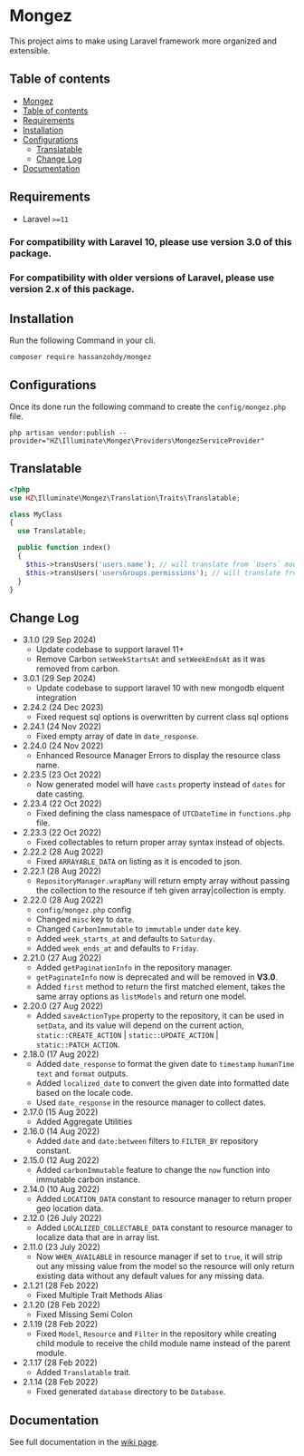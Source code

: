 ﻿# Mongez

This project aims to make using Laravel framework more organized and extensible.

## Table of contents

-   [Mongez](#mongez)
-   [Table of contents](#table-of-contents)
-   [Requirements](#requirements)
-   [Installation](#installation)
-   [Configurations](#configurations)
    -   [Translatable](#translatable)
    -   [Change Log](#change-log)
-   [Documentation](#documentation)

## Requirements

-   Laravel `>=11`

### For compatibility with Laravel 10, please use version 3.0 of this package.

### For compatibility with older versions of Laravel, please use version 2.x of this package.

## Installation

Run the following Command in your cli.

`composer require hassanzohdy/mongez`

## Configurations

Once its done run the following command to create the `config/mongez.php` file.

`php artisan vendor:publish --provider="HZ\Illuminate\Mongez\Providers\MongezServiceProvider"`

## Translatable

```php
<?php
use HZ\Illuminate\Mongez\Translation\Traits\Translatable;

class MyClass
{
  use Translatable;

  public function index()
  {
    $this->transUsers('users.name'); // will translate from `Users` module and `users` file and the keyword is `name
    $this->transUsers('usersGroups.permissions'); // will translate from `Users` module and `usersGroups` file and the keyword is `permissions
  }
}
```

## Change Log

-   3.1.0 (29 Sep 2024)
    -   Update codebase to support laravel 11+
    -   Remove Carbon `setWeekStartsAt` and `setWeekEndsAt` as it was removed from carbon.
-   3.0.1 (29 Sep 2024)
    -   Update codebase to support laravel 10 with new mongodb elquent integration
-   2.24.2 (24 Dec 2023)
    -   Fixed request sql options is overwritten by current class sql options
-   2.24.1 (24 Nov 2022)
    -   Fixed empty array of date in `date_response`.
-   2.24.0 (24 Nov 2022)
    -   Enhanced Resource Manager Errors to display the resource class name.
-   2.23.5 (23 Oct 2022)
    -   Now generated model will have `casts` property instead of `dates` for date casting.
-   2.23.4 (22 Oct 2022)
    -   Fixed defining the class namespace of `UTCDateTime` in `functions.php` file.
-   2.23.3 (22 Oct 2022)
    -   Fixed collectables to return proper array syntax instead of objects.
-   2.22.2 (28 Aug 2022)
    -   Fixed `ARRAYABLE_DATA` on listing as it is encoded to json.
-   2.22.1 (28 Aug 2022)
    -   `RepositoryManager.wrapMany` will return empty array without passing the collection to the resource if teh given array|collection is empty.
-   2.22.0 (28 Aug 2022)
    -   `config/mongez.php` config
    -   Changed `misc` key to `date`.
    -   Changed `CarbonImmutable` to `immutable` under `date` key.
    -   Added `week_starts_at` and defaults to `Saturday`.
    -   Added `week_ends_at` and defaults to `Friday`.
-   2.21.0 (27 Aug 2022)
    -   Added `getPaginationInfo` in the repository manager.
    -   `getPaginateInfo` now is deprecated and will be removed in **V3.0**.
    -   Added `first` method to return the first matched element, takes the same array options as `listModels` and return one model.
-   2.20.0 (27 Aug 2022)
    -   Added `saveActionType` property to the repository, it can be used in `setData`, and its value will depend on the current action, `static::CREATE_ACTION` | `static::UPDATE_ACTION` | `static::PATCH_ACTION`.
-   2.18.0 (17 Aug 2022)
    -   Added `date_response` to format the given date to `timestamp` `humanTime` `text` and `format` outputs.
    -   Added `localized_date` to convert the given date into formatted date based on the locale code.
    -   Used `date_response` in the resource manager to collect dates.
-   2.17.0 (15 Aug 2022)
    -   Added Aggregate Utilities
-   2.16.0 (14 Aug 2022)
    -   Added `date` and `date:between` filters to `FILTER_BY` repository constant.
-   2.15.0 (12 Aug 2022)
    -   Added `carbonImmutable` feature to change the `now` function into immutable carbon instance.
-   2.14.0 (10 Aug 2022)
    -   Added `LOCATION_DATA` constant to resource manager to return proper geo location data.
-   2.12.0 (26 July 2022)
    -   Added `LOCALIZED_COLLECTABLE_DATA` constant to resource manager to localize data that are in array list.
-   2.11.0 (23 July 2022)
    -   Now `WHEN_AVAILABLE` in resource manager if set to `true`, it will strip out any missing value from the model so the resource will only return existing data without any default values for any missing data.
-   2.1.21 (28 Feb 2022)
    -   Fixed Multiple Trait Methods Alias
-   2.1.20 (28 Feb 2022)
    -   Fixed Missing Semi Colon
-   2.1.19 (28 Feb 2022)
    -   Fixed `Model`, `Resource` and `Filter` in the repository while creating child module to receive the child module name instead of the parent module.
-   2.1.17 (28 Feb 2022)
    -   Added `Translatable` trait.
-   2.1.14 (28 Feb 2022)
    -   Fixed generated `database` directory to be `Database`.

## Documentation

See full documentation in the [wiki page](https://github.com/hassanzohdy/mongez/wiki).

